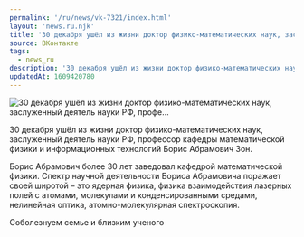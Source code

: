```yaml
---
permalink: '/ru/news/vk-7321/index.html'
layout: 'news.ru.njk'
title: '30 декабря ушёл из жизни доктор физико-математических наук, заслуженный деятель науки РФ, профе…'
source: ВКонтакте
tags:
  - news_ru
description: '30 декабря ушёл из жизни доктор физико-математических наук, заслуженный деятель науки РФ, профе…'
updatedAt: 1609420780
---
```

![30 декабря ушёл из жизни доктор физико-математических наук, заслуженный деятель науки РФ, профе…](https://sun9-40.userapi.com/impg/9kFN5uk2JoA4ySWwsYDe7KKwqwFOBq9VG9iGWA/cGG3cw6g0xs.jpg?size=241x350&quality=96&proxy=1&sign=1544d642ef1e1e8278231227c8c7a968&c_uniq_tag=cyUC08c3WkSd4rEXuz3EtcThIyhgEqvvgK4VZ9lKHFA&type=album)

30 декабря ушёл из жизни доктор физико-математических наук, заслуженный деятель науки РФ, профессор кафедры математической физики и информационных технологий Борис Абрамович Зон.

Борис Абрамович более 30 лет заведовал кафедрой математической физики. Спектр научной деятельности Бориса Абрамовича поражает своей широтой – это ядерная физика, физика взаимодействия лазерных полей с атомами, молекулами и конденсированными средами, нелинейная оптика, атомно-молекулярная спектроскопия.

Соболезнуем семье и близким ученого
